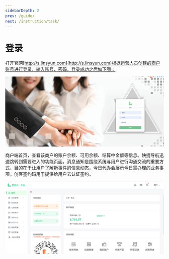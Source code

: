 ```yaml
---
sidebarDepth: 2
prev: /guide/
next: /instruction/task/
---
```


# 登录

打开官网[http://s.linsyun.com](http://s.linsyun.com)根据运营人员创建的商户账号进行登录，输入账号、密码，登录成功之后如下图：

![图片1.png](../static/img1.png)

商户端首页，查看该商户的账户余额、可用余额、结算中金额等信息。快捷导航迅速跳转到需要进入的功能页面。消息通知是围绕系统与用户进行沟通交流的重要方式，目的在于让用户了解新事件的信息动态，今日代办会展示今日需办理的业务事项。创客签约码用于提供给用户去认证签约。

![图片2.png](../static/img2.png)